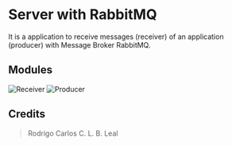 

# Server with RabbitMQ

It is a application to receive messages (receiver) of an application (producer) with Message Broker RabbitMQ.

## Modules

![Receiver](https://github.com/rodrigocarlos2/MachineServerRabbit/blob/master/receive_logs_topic.rb)
![Producer](https://github.com/rodrigocarlos2/AppProducerRabbit)

## Credits

> Rodrigo Carlos C. L. B. Leal